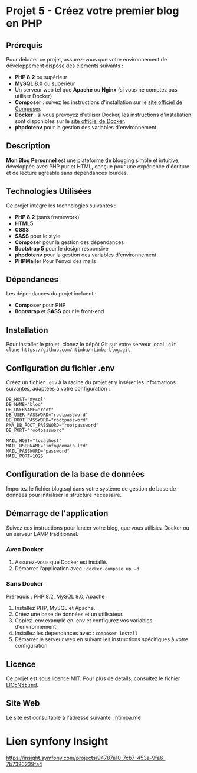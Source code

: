 # Projet 5 - Créez votre premier blog en PHP

## Prérequis
Pour débuter ce projet, assurez-vous que votre environnement de développement dispose des éléments suivants :
- **PHP 8.2** ou supérieur
- **MySQL 8.0** ou supérieur
- Un serveur web tel que **Apache** ou **Nginx** (si vous ne comptez pas utiliser Docker)
- **Composer** : suivez les instructions d'installation sur le [site officiel de Composer](https://getcomposer.org/download/).
- **Docker** : si vous prévoyez d'utiliser Docker, les instructions d'installation sont disponibles sur le [site officiel de Docker](https://docs.docker.com/engine/install/).
- **phpdotenv** pour la gestion des variables d'environnement

## Description
**Mon Blog Personnel** est une plateforme de blogging simple et intuitive, développée avec PHP pur et HTML, conçue pour une expérience d'écriture et de lecture agréable sans dépendances lourdes.

## Technologies Utilisées
Ce projet intègre les technologies suivantes :
- **PHP 8.2** (sans framework)
- **HTML5**
- **CSS3**
- **SASS** pour le style
- **Composer** pour la gestion des dépendances
- **Bootstrap 5** pour le design responsive
- **phpdotenv** pour la gestion des variables d'environnement
- **PHPMailer** Pour l'envoi des mails

## Dépendances
Les dépendances du projet incluent :
- **Composer** pour PHP
- **Bootstrap** et **SASS** pour le front-end

## Installation
Pour installer le projet, clonez le dépôt Git sur votre serveur local :
`git clone https://github.com/ntimba/ntimba-blog.git`

## Configuration du fichier .env
Créez un fichier `.env` à la racine du projet et y insérer les informations suivantes, adaptées à votre configuration :
```
DB_HOST="mysql"
DB_NAME="blog"
DB_USERNAME="root"
DB_USER_PASSWORD="rootpassword"
DB_ROOT_PASSWORD="rootpassword"
PMA_DB_ROOT_PASSWORD="rootpassword"
DB_PORT="rootpassword"

MAIL_HOST="localhost"
MAIL_USERNAME="info@domain.ltd"
MAIL_PASSWORD="password"
MAIL_PORT=1025
```

## Configuration de la base de données
Importez le fichier blog.sql dans votre système de gestion de base de données pour initialiser la structure nécessaire.

## Démarrage de l'application
Suivez ces instructions pour lancer votre blog, que vous utilisiez Docker ou un serveur LAMP traditionnel.

### Avec Docker
1. Assurez-vous que Docker est installé.
2. Démarrer l'application avec : `docker-compose up -d` 

### Sans Docker
Prérequis : PHP 8.2, MySQL 8.0, Apache

1. Installez PHP, MySQL et Apache.
2. Créez une base de données et un utilisateur.
3. Copiez .env.example en .env et configurez vos variables d'environnement.
4. Installez les dépendances avec : `composer install`
5. Démarrer le serveur web en suivant les instructions spécifiques à votre configuration

## Licence
Ce projet est sous licence MIT. Pour plus de détails, consultez le fichier [LICENSE.md](./LICENSE.md).

## Site Web
Le site est consultable à l'adresse suivante : [ntimba.me](https://ntimba.me)

# Lien synfony Insight
https://insight.symfony.com/projects/94787a10-7cb7-453a-9fa6-7b7326239fa4






